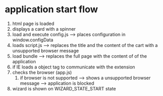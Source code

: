 # application start flow

1. html page is loaded
2. displays a card with a spinner 
3. load and execute config.js --> places configuration in window.configData
4. loads script.js --> replaces the title and the content of the cart with a unsupported browser message
5. load bundle --> replaces the full page with the content of of the application
6. if IE loads a object tag to communicate with the extension
7. checks the browser (app.js)
   1. if browser is not supported --> shows a unsupported browser message --> application is blocked
8. wizard is shown on WIZARD_STATE_START state